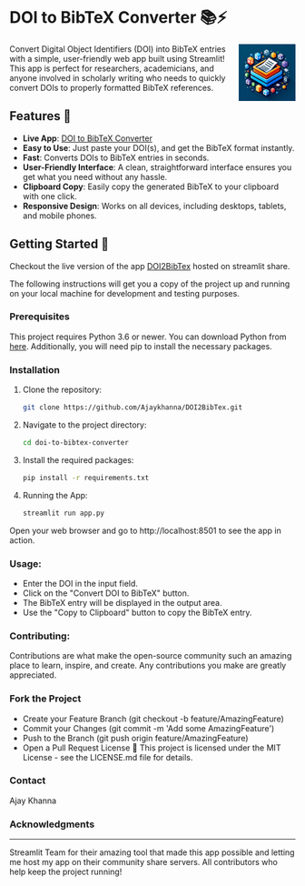 # DOI to BibTeX Converter :books::zap:
<img alt="Logo" src="logo.png" width=100 height=100 align=right>

Convert Digital Object Identifiers (DOI) into BibTeX entries with a simple, user-friendly web app built using Streamlit! This app is perfect for researchers, academicians, and anyone involved in scholarly writing who needs to quickly convert DOIs to properly formatted BibTeX references.

## Features :star2:
- **Live App**: [DOI to BibTeX Converter](https://doi2bibtex.streamlit.app/)
- **Easy to Use**: Just paste your DOI(s), and get the BibTeX format instantly.
- **Fast**: Converts DOIs to BibTeX entries in seconds.
- **User-Friendly Interface**: A clean, straightforward interface ensures you get what you need without any hassle.
- **Clipboard Copy**: Easily copy the generated BibTeX to your clipboard with one click.
- **Responsive Design**: Works on all devices, including desktops, tablets, and mobile phones.

## Getting Started :rocket:

Checkout the live version of the app [DOI2BibTex](https://doi2bibtex.streamlit.app/) hosted on streamlit share.

The following instructions will get you a copy of the project up and running on your local machine for development and testing purposes.

### Prerequisites

This project requires Python 3.6 or newer. You can download Python from [here](https://www.python.org/downloads/). Additionally, you will need pip to install the necessary packages.

### Installation

1. Clone the repository:
   ```bash
   git clone https://github.com/Ajaykhanna/DOI2BibTex.git
2. Navigate to the project directory:
    ```bash
    cd doi-to-bibtex-converter
3. Install the required packages:
    ```bash
    pip install -r requirements.txt
4. Running the App:
    ```bash
    streamlit run app.py
Open your web browser and go to http://localhost:8501 to see the app in action.

### Usage:
* Enter the DOI in the input field.
* Click on the "Convert DOI to BibTeX" button.
* The BibTeX entry will be displayed in the output area.
* Use the "Copy to Clipboard" button to copy the BibTeX entry.

### Contributing:
Contributions are what make the open-source community such an amazing place to learn, inspire, and create. Any contributions you make are greatly appreciated.

### Fork the Project
* Create your Feature Branch (git checkout -b feature/AmazingFeature)
* Commit your Changes (git commit -m 'Add some AmazingFeature')
* Push to the Branch (git push origin feature/AmazingFeature)
* Open a Pull Request
License :scroll:
This project is licensed under the MIT License - see the LICENSE.md file for details.

### Contact
Ajay Khanna

### Acknowledgments
___
Streamlit Team for their amazing tool that made this app possible and letting me host my app on their community share servers.
All contributors who help keep the project running!